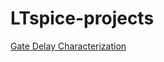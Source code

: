 # LTspice-projects

[Gate Delay Characterization]([gate_delay_characterization.md](https://github.com/DevinduDh/LTspice-projects/blob/main/Gate_Delay_characterization/gate_delay_characterization.md)https://github.com/DevinduDh/LTspice-projects/blob/main/Gate_Delay_characterization/gate_delay_characterization.md)









